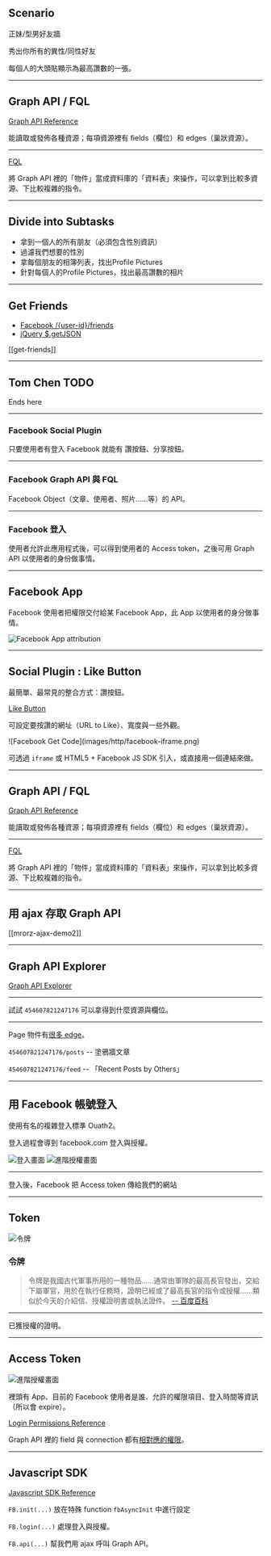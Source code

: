Scenario
---------

<p class="fragment">正妹/型男好友牆</p>
<p class="fragment">秀出你所有的異性/同性好友</p>
<p class="fragment">每個人的大頭貼顯示為最高讚數的一張。</p>

---



Graph API / FQL
---------

[Graph API Reference](https://developers.facebook.com/docs/reference/api/)

能讀取或發佈各種資源；每項資源裡有 fields（欄位）和 edges（巢狀資源）。

- - -

[FQL](https://developers.facebook.com/docs/reference/fql/)

將 Graph API 裡的「物件」當成資料庫的「資料表」來操作，可以拿到比較多資源、下比較複雜的指令。

---



Divide into Subtasks
---------

<ul>
  <li class="fragment">拿到一個人的所有朋友（必須包含性別資訊）</li>
  <li class="fragment">過濾我們想要的性別</li>
  <li class="fragment">拿每個朋友的相簿列表，找出Profile Pictures</li>
  <li class="fragment">針對每個人的Profile Pictures，找出最高讚數的相片</li>
</ul>

---



Get Friends
---------

* [Facebook /{user-id}/friends](https://developers.facebook.com/docs/graph-api/reference/user/friends/)
* [jQuery $.getJSON](https://api.jquery.com/jQuery.getJSON/)

[[get-friends]]

---



Tom Chen TODO
---------

Ends here

---


### Facebook Social Plugin

只要使用者有登入 Facebook 就能有   讚按鈕、分享按鈕。

- - -

### Facebook Graph API 與 FQL

Facebook Object（文章、使用者、照片......等）的 API。

- - -

### Facebook 登入

使用者允許此應用程式後，可以得到使用者的 Access token，之後可用 Graph API 以使用者的身份做事情。

---

Facebook App
------------

Facebook 使用者把權限交付給某 Facebook App，此 App 以使用者的身分做事情。

![Facebook App attribution](images/http/app-attribution.png)

---

Social Plugin : Like Button
---------

最簡單、最常見的整合方式：讚按鈕。

[Like Button](https://developers.facebook.com/docs/reference/plugins/like/)

可設定要按讚的網址（URL to Like）、寬度與一些外觀。

<div class="row">
  <div class="span3 centered">
    ![Facebook Get Code](images/http/facebook-iframe.png)
  </div>
</div>

可透過 `iframe` 或 HTML5 + Facebook JS SDK 引入，或直接用一個連結來做。

---

Graph API / FQL
---------------

[Graph API Reference](https://developers.facebook.com/docs/reference/api/)

能讀取或發佈各種資源；每項資源裡有 fields（欄位）和 edges（巢狀資源）。

- - -

[FQL](https://developers.facebook.com/docs/reference/fql/)

將 Graph API 裡的「物件」當成資料庫的「資料表」來操作，可以拿到比較多資源、下比較複雜的指令。

---

用 ajax 存取 Graph API
------------

[[mrorz-ajax-demo2]]

---

Graph API Explorer
-------------------

[Graph API Explorer](https://developers.facebook.com/tools/explorer)

- - -

試試 `454607821247176` 可以拿得到什麼資源與欄位。

- - -

Page 物件有[很多 edge](https://developers.facebook.com/docs/graph-api/reference/page#edges)。

`454607821247176/posts` -- 塗鴉牆文章

`454607821247176/feed` -- 「Recent Posts by Others」

---

用 Facebook 帳號登入
----------

使用有名的複雜登入標準 Ouath2。

登入過程會導到 facebook.com 登入與授權。

![登入畫面](images/http/login.png) ![進階授權畫面](images/http/extended.png)

- - -

登入後，Facebook 把 Access token 傳給我們的網站

---

Token
-----

![令牌](images/http/token.jpg)

### 令牌

> 令牌是我國古代軍事所用的一種物品......通常由軍隊的最高長官發出，交給下屬軍官，用於在執行任務時，證明已經或了最高長官的指令或授權......類似於今天的介紹信、授權證明書或執法證件。
<a href="http://baike.baidu.com/view/544102.htm">-- 百度百科</a>

<div class="fragment">
  <hr>

  已獲授權的證明。
</div>

---

Access Token
------------

![進階授權畫面](images/http/extended.png)

裡頭有 App、目前的 Facebook 使用者是誰、允許的權限項目、登入時間等資訊（所以會 expire）。

[Login Permissions Reference](https://developers.facebook.com/docs/reference/login/#permissions)

Graph API 裡的 field 與 connection 都有[相對應的權限](https://developers.facebook.com/docs/graph-api/reference/page)。

---

Javascript SDK
-------------

[Javascript SDK Reference](https://developers.facebook.com/docs/javascript/reference)

`FB.init(...)` 放在特殊 function `fbAsyncInit` 中進行設定

`FB.login(...)` 處理登入與授權。

`FB.api(...)` 幫我們用 ajax 呼叫 Graph API。
